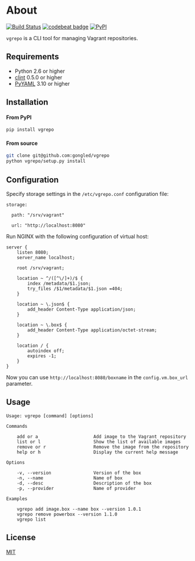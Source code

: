 # About

[![Build Status](https://travis-ci.org/gongled/vgrepo.svg?branch=master)](https://travis-ci.org/gongled/vgrepo)
[![codebeat badge](https://codebeat.co/badges/016cae98-9953-4f0e-9495-d9a91969b6ef)](https://codebeat.co/projects/github-com-gongled-vgrepo-master)
[![PyPI](https://img.shields.io/pypi/v/vgrepo.svg)]()

`vgrepo` is a CLI tool for managing Vagrant repositories.

## Requirements

- Python 2.6 or higher
- [clint](https://github.com/kennethreitz/clint) 0.5.0 or higher
- [PyYAML](https://github.com/yaml/pyyaml) 3.10 or higher

## Installation

#### From PyPI

```bash
pip install vgrepo
```

#### From source

```bash
git clone git@github.com:gongled/vgrepo
python vgrepo/setup.py install
```

## Configuration

Specify storage settings in the `/etc/vgrepo.conf` configuration file:

```
storage:

  path: "/srv/vagrant"

  url: "http://localhost:8080"
```

Run NGINX with the following configuration of virtual host:

```
server {
    listen 8080;
    server_name localhost;

    root /srv/vagrant;

    location ~ ^/([^\/]+)/$ {
        index /metadata/$1.json;
        try_files /$1/metadata/$1.json =404;
    }

    location ~ \.json$ {
        add_header Content-Type application/json;
    }

    location ~ \.box$ {
        add_header Content-Type application/octet-stream;
    }

    location / {
	    autoindex off;
        expires -1;
    }
}
```

Now you can use `http://localhost:8080/boxname` in the `config.vm.box_url` parameter.

## Usage

```
Usage: vgrepo [command] [options]

Commands

    add or a                     Add image to the Vagrant repository
    list or l                    Show the list of available images
    remove or r                  Remove the image from the repository
    help or h                    Display the current help message

Options

    -v, --version                Version of the box
    -n, --name                   Name of box
    -d, --desc                   Description of the box
    -p, --provider               Name of provider

Examples

    vgrepo add image.box --name box --version 1.0.1
    vgrepo remove powerbox --version 1.1.0
    vgrepo list
```

## License

[MIT](LICENSE)
